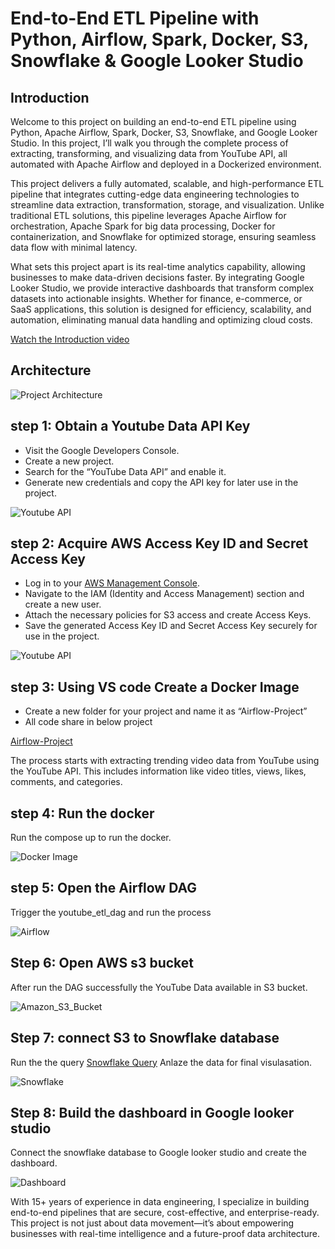 # End-to-End ETL Pipeline with Python, Airflow, Spark, Docker, S3, Snowflake & Google Looker Studio

## Introduction
Welcome to this project on building an end-to-end ETL pipeline using Python, Apache Airflow, Spark, Docker, S3, Snowflake, and Google Looker Studio.
In this project, I’ll walk you through the complete process of extracting, transforming, and
visualizing data from YouTube API, all automated with Apache Airflow and deployed in a
Dockerized environment.

This project delivers a fully automated, scalable, and high-performance ETL pipeline that integrates cutting-edge data engineering technologies to streamline data extraction, transformation, storage, and visualization. Unlike traditional ETL solutions, this pipeline leverages Apache Airflow for orchestration, Apache Spark for big data processing, Docker for containerization, and Snowflake for optimized storage, ensuring seamless data flow with minimal latency.

What sets this project apart is its real-time analytics capability, allowing businesses to make data-driven decisions faster. By integrating Google Looker Studio, we provide interactive dashboards that transform complex datasets into actionable insights. Whether for finance, e-commerce, or SaaS applications, this solution is designed for efficiency, scalability, and automation, eliminating manual data handling and optimizing cloud costs.


[Watch the Introduction video](https://github.com/tariqulismail/Data-Engineering/blob/main/End-to-End-ETL-Pipeline/Introduction.mp4)

## Architecture

![Project Architecture](Images/Project_Architecture.png)

## step 1: Obtain a Youtube Data API Key

- Visit the Google Developers Console.
- Create a new project.
- Search for the “YouTube Data API” and enable it.
- Generate new credentials and copy the API key for later use in the project.

  
![Youtube API](Images/Google_API.png)


## step 2: Acquire AWS Access Key ID and Secret Access Key

- Log in to your [AWS Management Console](https://aws.amazon.com/console/).
- Navigate to the IAM (Identity and Access Management) section and create a new user.
- Attach the necessary policies for S3 access and create Access Keys.
- Save the generated Access Key ID and Secret Access Key securely for use in the project.


![Youtube API](Images/AWS_Access_Key.png)

## step 3: Using VS code Create a Docker Image

- Create a new folder for your project and name it as “Airflow-Project”
- All code share in below project

 [Airflow-Project](Images/Airflow-Project)

The process starts with extracting trending video data from YouTube using the YouTube
API. This includes information like video titles, views, likes, comments, and categories.

## step 4: Run the docker

Run the compose up to run the docker.

![Docker Image](Images/Docker_Image.png)


## step 5: Open the Airflow DAG

Trigger the youtube_etl_dag and run the process

![Airflow](Images/Airflow_ETL_Dag.png)

## Step 6: Open AWS s3 bucket

After run the DAG successfully the YouTube Data available in S3 bucket.

![Amazon_S3_Bucket](Images/Amazon_S3_Bucket.png)

## Step 7: connect S3 to Snowflake database

Run the the query [Snowflake Query](Snowflake_Query.html) 
Anlaze the data for final visulasation.

![Snowflake](Images/snowflake_query.png)


## Step 8: Build the dashboard in Google looker studio

Connect the snowflake database to Google looker studio and create the dashboard.

![Dashboard](Images/Youtube_Trend_Analysis_Dashboard.png)


With 15+ years of experience in data engineering, I specialize in building end-to-end pipelines that are secure, cost-effective, and enterprise-ready. This project is not just about data movement—it’s about empowering businesses with real-time intelligence and a future-proof data architecture.
